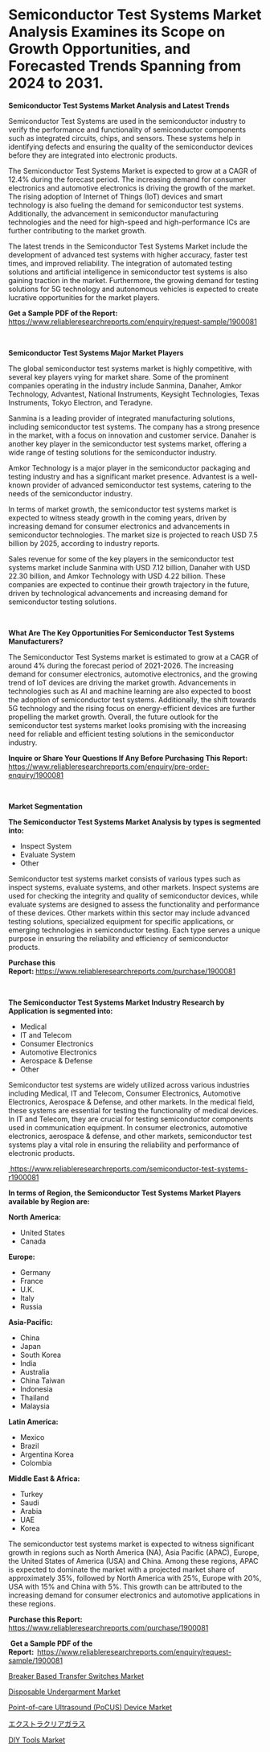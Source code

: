 <p><h1>Semiconductor Test Systems Market Analysis Examines its Scope on Growth Opportunities, and Forecasted Trends Spanning from 2024 to 2031.</h1></p><p><strong>Semiconductor Test Systems Market Analysis and Latest Trends</strong></p>
<p><p>Semiconductor Test Systems are used in the semiconductor industry to verify the performance and functionality of semiconductor components such as integrated circuits, chips, and sensors. These systems help in identifying defects and ensuring the quality of the semiconductor devices before they are integrated into electronic products.</p><p>The Semiconductor Test Systems Market is expected to grow at a CAGR of 12.4% during the forecast period. The increasing demand for consumer electronics and automotive electronics is driving the growth of the market. The rising adoption of Internet of Things (IoT) devices and smart technology is also fueling the demand for semiconductor test systems. Additionally, the advancement in semiconductor manufacturing technologies and the need for high-speed and high-performance ICs are further contributing to the market growth.</p><p>The latest trends in the Semiconductor Test Systems Market include the development of advanced test systems with higher accuracy, faster test times, and improved reliability. The integration of automated testing solutions and artificial intelligence in semiconductor test systems is also gaining traction in the market. Furthermore, the growing demand for testing solutions for 5G technology and autonomous vehicles is expected to create lucrative opportunities for the market players.</p></p>
<p><strong>Get a Sample PDF of the Report:&nbsp;</strong> <a href="https://www.reliableresearchreports.com/enquiry/request-sample/1900081">https://www.reliableresearchreports.com/enquiry/request-sample/1900081</a></p>
<p>&nbsp;</p>
<p><strong>Semiconductor Test Systems Major Market Players</strong></p>
<p><p>The global semiconductor test systems market is highly competitive, with several key players vying for market share. Some of the prominent companies operating in the industry include Sanmina, Danaher, Amkor Technology, Advantest, National Instruments, Keysight Technologies, Texas Instruments, Tokyo Electron, and Teradyne.</p><p>Sanmina is a leading provider of integrated manufacturing solutions, including semiconductor test systems. The company has a strong presence in the market, with a focus on innovation and customer service. Danaher is another key player in the semiconductor test systems market, offering a wide range of testing solutions for the semiconductor industry.</p><p>Amkor Technology is a major player in the semiconductor packaging and testing industry and has a significant market presence. Advantest is a well-known provider of advanced semiconductor test systems, catering to the needs of the semiconductor industry.</p><p>In terms of market growth, the semiconductor test systems market is expected to witness steady growth in the coming years, driven by increasing demand for consumer electronics and advancements in semiconductor technologies. The market size is projected to reach USD 7.5 billion by 2025, according to industry reports.</p><p>Sales revenue for some of the key players in the semiconductor test systems market include Sanmina with USD 7.12 billion, Danaher with USD 22.30 billion, and Amkor Technology with USD 4.22 billion. These companies are expected to continue their growth trajectory in the future, driven by technological advancements and increasing demand for semiconductor testing solutions.</p></p>
<p>&nbsp;</p>
<p><strong>What Are The Key Opportunities For Semiconductor Test Systems Manufacturers?</strong></p>
<p><p>The Semiconductor Test Systems market is estimated to grow at a CAGR of around 4% during the forecast period of 2021-2026. The increasing demand for consumer electronics, automotive electronics, and the growing trend of IoT devices are driving the market growth. Advancements in technologies such as AI and machine learning are also expected to boost the adoption of semiconductor test systems. Additionally, the shift towards 5G technology and the rising focus on energy-efficient devices are further propelling the market growth. Overall, the future outlook for the semiconductor test systems market looks promising with the increasing need for reliable and efficient testing solutions in the semiconductor industry.</p></p>
<p><strong>Inquire or Share Your Questions If Any Before Purchasing This Report:</strong> <a href="https://www.reliableresearchreports.com/enquiry/pre-order-enquiry/1900081">https://www.reliableresearchreports.com/enquiry/pre-order-enquiry/1900081</a></p>
<p>&nbsp;</p>
<p><strong>Market Segmentation</strong></p>
<p><strong>The Semiconductor Test Systems Market Analysis by types is segmented into:</strong></p>
<p><ul><li>Inspect System</li><li>Evaluate System</li><li>Other</li></ul></p>
<p><p>Semiconductor test systems market consists of various types such as inspect systems, evaluate systems, and other markets. Inspect systems are used for checking the integrity and quality of semiconductor devices, while evaluate systems are designed to assess the functionality and performance of these devices. Other markets within this sector may include advanced testing solutions, specialized equipment for specific applications, or emerging technologies in semiconductor testing. Each type serves a unique purpose in ensuring the reliability and efficiency of semiconductor products.</p></p>
<p><strong>Purchase this Report:&nbsp;</strong><a href="https://www.reliableresearchreports.com/purchase/1900081">https://www.reliableresearchreports.com/purchase/1900081</a></p>
<p>&nbsp;</p>
<p><strong>The Semiconductor Test Systems Market Industry Research by Application is segmented into:</strong></p>
<p><ul><li>Medical</li><li>IT and Telecom</li><li>Consumer Electronics</li><li>Automotive Electronics</li><li>Aerospace & Defense</li><li>Other</li></ul></p>
<p><p>Semiconductor test systems are widely utilized across various industries including Medical, IT and Telecom, Consumer Electronics, Automotive Electronics, Aerospace & Defense, and other markets. In the medical field, these systems are essential for testing the functionality of medical devices. In IT and Telecom, they are crucial for testing semiconductor components used in communication equipment. In consumer electronics, automotive electronics, aerospace & defense, and other markets, semiconductor test systems play a vital role in ensuring the reliability and performance of electronic products.</p></p>
<p><a href="https://www.reliableresearchreports.com/semiconductor-test-systems-r1900081">&nbsp;https://www.reliableresearchreports.com/semiconductor-test-systems-r1900081</a></p>
<p><strong>In terms of Region, the Semiconductor Test Systems Market Players available by Region are:</strong></p>
<p>
    <p> <strong> North America: </strong>
        <ul>
            <li>United States</li>
            <li>Canada</li>
        </ul>
        </p> 
    <p> <strong> Europe: </strong>
        <ul>
            <li>Germany</li>
            <li>France</li>
            <li>U.K.</li>
            <li>Italy</li>
            <li>Russia</li>
        </ul>
        </p> 
    <p> <strong> Asia-Pacific: </strong>
        <ul>
            <li>China</li>
            <li>Japan</li>
            <li>South Korea</li>
            <li>India</li>
            <li>Australia</li>
            <li>China Taiwan</li>
            <li>Indonesia</li>
            <li>Thailand</li>
            <li>Malaysia</li>
        </ul>
        </p> 
    <p> <strong> Latin America: </strong>
        <ul>
            <li>Mexico</li>
            <li>Brazil</li>
            <li>Argentina Korea</li>
            <li>Colombia</li>
        </ul>
        </p> 
    <p> <strong> Middle East & Africa: </strong>
        <ul>
            <li>Turkey</li>
            <li>Saudi</li>
            <li>Arabia</li>
            <li>UAE</li>
            <li>Korea</li>
        </ul>
    </p>
    </p>
<p><p>The semiconductor test systems market is expected to witness significant growth in regions such as North America (NA), Asia Pacific (APAC), Europe, the United States of America (USA) and China. Among these regions, APAC is expected to dominate the market with a projected market share of approximately 35%, followed by North America with 25%, Europe with 20%, USA with 15% and China with 5%. This growth can be attributed to the increasing demand for consumer electronics and automotive applications in these regions.</p></p>
<p><strong>Purchase this Report: </strong><a href="https://www.reliableresearchreports.com/purchase/1900081">https://www.reliableresearchreports.com/purchase/1900081</a></p>
<p>&nbsp;<strong>Get a Sample PDF of the Report:&nbsp;&nbsp;</strong><a href="https://www.reliableresearchreports.com/enquiry/request-sample/1900081">https://www.reliableresearchreports.com/enquiry/request-sample/1900081</a></p>
<p><strong></strong></p>
<p><p><a href="https://medium.com/@elzaziemann1943/global-breaker-based-transfer-switches-market-sector-types-applications-market-player-e3a5e814723f">Breaker Based Transfer Switches Market</a></p><p><a href="https://github.com/daveutchsj/Market-Research-Report-List-1/blob/main/disposable-undergarment-market.md">Disposable Undergarment Market</a></p><p><a href="https://issuu.com/reportprime-2/docs/point-of-care-ultrasound-pocus-device-market-size-">Point-of-care Ultrasound (PoCUS) Device Market</a></p><p><a href="https://medium.com/@scotttyesha/%E3%82%B0%E3%83%AD%E3%83%BC%E3%83%90%E3%83%AB%E3%82%A8%E3%82%AD%E3%82%B9%E3%83%88%E3%83%A9%E3%82%AF%E3%83%AA%E3%82%A2%E3%82%AC%E3%83%A9%E3%82%B9%E5%B8%82%E5%A0%B4%E3%81%AE%E7%8A%B6%E6%B3%81-2024%E5%B9%B4-2031%E5%B9%B4-%E3%81%8A%E3%82%88%E3%81%B3%E5%9C%B0%E5%9F%9F%E5%88%A5-%E8%A3%BD%E5%93%81%E5%88%A5-%E3%82%A8%E3%83%B3%E3%83%89%E3%83%A6%E3%83%BC%E3%82%B9%E5%88%A5%E3%81%AE%E4%BA%88%E6%B8%AC-f3ac6a3e5b31">エクストラクリアガラス</a></p><p><a href="https://github.com/hannahforsyth9786/Market-Research-Report-List-1/blob/main/diy-tools-market.md">DIY Tools Market</a></p></p>
